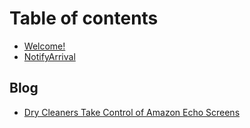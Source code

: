 # Table of contents

* [Welcome!](README.md)
* [NotifyArrival](notifyarrival.md)

## Blog

* [Dry Cleaners Take Control of Amazon Echo Screens](blog/dry-cleaners-take-control-of-amazon-echo-screens.md)

